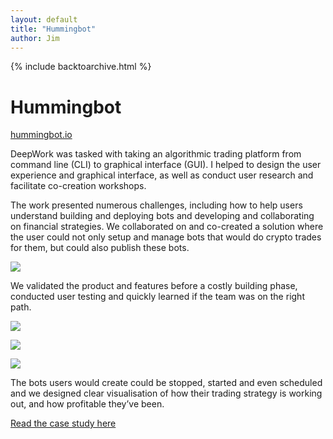 ```yaml
---
layout: default
title: "Hummingbot"
author: Jim
---
```


{% include backtoarchive.html %}

# Hummingbot

[hummingbot.io](hummingbot.io)

DeepWork was tasked with taking an algorithmic trading platform from command line (CLI) to graphical interface (GUI). I helped to design the user experience and graphical interface, as well as conduct user research and facilitate co-creation workshops.

The work presented numerous challenges, including how to help users understand building and deploying bots and developing and collaborating on financial strategies. We collaborated on and co-created a solution where the user could not only setup and manage bots that would do crypto trades for them, but could also publish these bots.

![]({{site.url}}assets/images/hummingbot-1.png)

We validated the product and features before a costly building phase, conducted user testing and quickly learned if the team was on the right path.

![]({{site.url}}assets/images/hummingbot-2.png)

![]({{site.url}}assets/images/hummingbot-3.png)

![]({{site.url}}assets/images/hummingbot-4.png)

The bots users would create could be stopped, started and even scheduled and we designed clear visualisation of how their trading strategy is working out, and how profitable they’ve been.

[Read the case study here](https://medium.com/deep-work-studio/an-interface-for-decentralized-market-making-with-hummingbot-b3b366f4dbc1)
